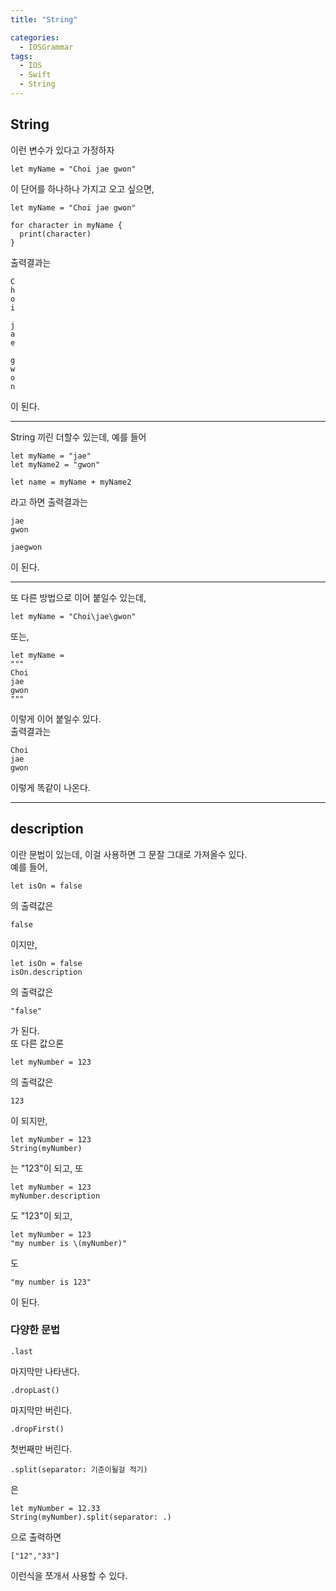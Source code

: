 ```yaml
---
title: "String"

categories:
  - IOSGrammar
tags:
  - IOS
  - Swift
  - String
---
```


## String
이런 변수가 있다고 가정하자
~~~
let myName = "Choi jae gwon"
~~~
이 단어를 하나하나 가지고 오고 싶으면,
~~~
let myName = "Choi jae gwon"

for character in myName {
  print(character)
}
~~~
출력결과는
~~~
C
h
o
i
 
j
a
e
 
g
w
o
n
~~~
이 된다.  

---  

String 끼린 더할수 있는데, 예를 들어
~~~
let myName = "jae"
let myName2 = "gwon"

let name = myName + myName2
~~~
라고 하면 출력결과는
~~~
jae
gwon

jaegwon
~~~
이 된다.  

---  

또 다른 방법으로 이어 붙일수 있는데,
~~~
let myName = "Choi\jae\gwon" 
~~~
또는, 
~~~
let myName =
"""
Choi
jae
gwon
"""
~~~
이렇게 이어 붙일수 있다.  
출력결과는
~~~
Choi
jae
gwon
~~~
이렇게 똑같이 나온다.  

---  

## description
이란 문법이 있는데, 이걸 사용하면 그 문잘 그대로 가져올수 있다.  
예를 들어,
~~~
let isOn = false
~~~
의 출력값은
~~~
false
~~~
이지만,
~~~
let isOn = false
isOn.description
~~~
의 출력값은
~~~
"false"
~~~
가 된다.  
또 다른 값으론
~~~
let myNumber = 123
~~~
의 출력값은
~~~
123
~~~
이 되지만,
~~~
let myNumber = 123
String(myNumber)
~~~
는 "123"이 되고, 또  
~~~
let myNumber = 123
myNumber.description
~~~
도 "123"이 되고,
~~~
let myNumber = 123
"my number is \(myNumber)"
~~~
도
~~~
"my number is 123"
~~~
이 된다.
### 다양한 문법
~~~
.last
~~~
마지막만 나타낸다.
~~~
.dropLast()
~~~
마지막만 버린다.
~~~
.dropFirst()
~~~
첫번째만 버린다.
~~~
.split(separator: 기준이될걸 적기)
~~~
은
~~~
let myNumber = 12.33
String(myNumber).split(separator: .)
~~~
으로 출력하면
~~~
["12","33"]
~~~
이런식을 쪼개서 사용할 수 있다.